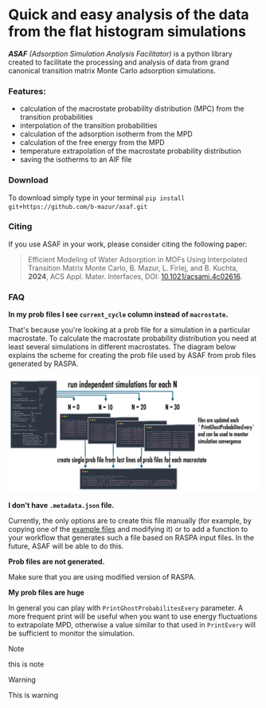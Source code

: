 # Quick and easy analysis of the data from the flat histogram simulations

***ASAF** (Adsorption Simulation Analysis Facilitator)* is a python library created to facilitate the processing and
analysis of data from grand canonical transition matrix Monte Carlo adsorption simulations.

### Features:

- calculation of the macrostate probability distribution (MPC) from the transition probabilities
- interpolation of the transition probabilities
- calculation of the adsorption isotherm from the MPD
- calculation of the free energy from the MPD
- temperature extrapolation of the macrostate probability distribution
- saving the isotherms to an AIF file

### Download

To download simply type in your terminal `pip install git+https://github.com/b-mazur/asaf.git`

### Citing

If you use ASAF in your work, please consider citing the following paper:

> Efficient Modeling of Water Adsorption in MOFs Using Interpolated Transition Matrix Monte Carlo, B. Mazur, L. Firlej,
> and B. Kuchta, **2024**, ACS Appl. Mater. Interfaces,
> DOI: [10.1021/acsami.4c02616](https://doi.org/10.1021/acsami.4c02616).

### FAQ

**In my prob files I see `current_cycle` column instead of `macrostate`.**

That's because you're looking at a prob file for a simulation in a particular macrostate. To calculate the macrostate
probability distribution you need at least several simulations in different macrostates. The diagram below explains the
scheme for creating the prob file used by ASAF from prob files generated by RASPA.

<img src="https://github.com/b-mazur/asaf/blob/main/docs/prob_files_workflow.png" width="1000" class="center">

**I don't have `.metadata.json` file.**

Currently, the only options are to create this file manually (for example, by copying one of the
[example files](https://github.com/b-mazur/asaf/blob/main/example/data/prob_MOF-303-E4D4_3.2.3_298.000000_1700.metadata.json)
and modifying it) or to add a function to your workflow that generates such a file based on RASPA input files. In the
future,
ASAF will be able to do this.

**Prob files are not generated.**

Make sure that you are using modified version of RASPA.

**My prob files are huge**

In general you can play with `PrintGhostProbabilitesEvery` parameter. A more frequent print will be useful when you want
to use energy fluctuations to extrapolate MPD, otherwise a value similar to that used in `PrintEvery` will be sufficient
to monitor the simulation. 

> [!NOTE]
> this is note

> [!WARNING]
> This is warning 